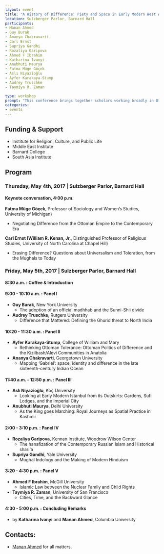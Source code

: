 ```yaml
---
layout: event
title: "A History of Difference: Piety and Space in Early Modern West Asia"
location: Sulzberger Parlor, Barnard Hall
participants:
- Manan Ahmed
- Guy Burak
- Ananya Chakravarti
- Carl Ernst
- Supriya Gandhi
- Rozaliya Garipova
- Ahmed F Ibrahim
- Katharina Ivanyi
- Anubhuti Maurya
- Fatma Müge Göçek
- Aslı Niyazioğlu
- Ayfer Karakaya-Stump
- Audrey Truschke
- Taymiya R. Zaman

type: workshop
prompt: "This conference brings together scholars working broadly in Ottoman and Mughal pasts to converse, consult, and present what ways of thinking and doing difference are recoverable to us. This workshop will take as its objective a grounded history of difference narrated in diverse textual and visual cultures. We aim to incorporate venues beyond the legal—histories, hagiographies, travel accounts, visual and material culture—into the discussions of the contemporary."
categories:
- events
---
```

## Funding & Support
* Institute for Religion, Culture, and Public Life
* Middle East Institute 
* Barnard College
* South Asia Institute

## Program

### Thursday, May 4th, 2017 | Sulzberger Parlor, Barnard Hall

#### Keynote conversation, 4:00 p.m.

**Fatma Müge Göçek**, Professor of Sociology and Women’s Studies, University of Michigan)
 * Negotiating Difference from the Ottoman Empire to the Contemporary Era

**Carl Ernst (William R. Kenan, Jr.**, Distinguished Professor of Religious Studies, University of North Carolina at Chapel Hill)
 * Erasing Difference? Questions about Universalism and Toleration, from the Mughals to Today

### Friday, May 5th, 2017 | Sulzberger Parlor, Barnard Hall

#### 8:30 a.m. : Coffee & Introduction

#### 9:00 - 10:10 a.m. : Panel I
* **Guy Burak**, New York University
  * The adoption of an official madhhab and the Sunni-Shii divide
* **Audrey Truschke**, Rutgers University
  * Difference that Mattered: Defining the Ghurid threat to North India

#### 10:20 - 11:30 a.m. : Panel II
* **Ayfer Karakaya-Stump**, College of William and Mary 
  * Rethinking Ottoman Tolerance: Ottoman Politics of Difference and the Kizilbash/Alevi Communities in Anatolia
* **Ananya Chakravarti**, Georgetown University
  * Mapping ‘Gabriel’: space, identity and difference in the late sixteenth-century Indian Ocean

#### 11:40 a.m. - 12:50 p.m. : Panel III
* **Aslı Niyazioğlu**, Koç University
  * Looking at Early Modern Istanbul from its Outskirts: Gardens, Sufi Lodges, and the Imperial City
* **Anubhuti Maurya**, Delhi University
  * As the King goes Marching: Royal Journeys as Spatial Practice in Kashmir

#### 2:00 - 3:10 p.m. : Panel IV
* **Rozaliya Garipova**, Kennan Institute, Woodrow Wilson Center
  * The hanafization of the Contemporary Russian Islam and Historical shari‘a
* **Supriya Gandhi**, Yale University
  * Mughal Indology and the Making of Modern Hinduism 

#### 3:20 - 4:30 p.m. : Panel V
* **Ahmed F Ibrahim**, McGill University
  * Islamic Law between the Nuclear Family and Child Rights
* **Taymiya R. Zaman**, University of San Francisco
  * Cities, Time, and the Backward Glance

#### 4:30 - 5:00 p.m. : Concluding Remarks 
* by **Katharina Ivanyi** and **Manan Ahmed**, Columbia University 


## Contacts:
* [Manan Ahmed](mailto:ma3179@columbia.edu) for all matters.
